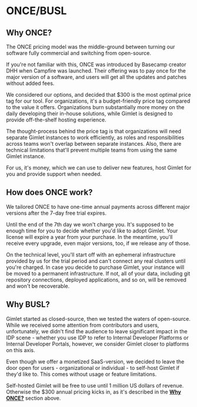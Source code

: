 # ONCE/BUSL

## Why ONCE?

The ONCE pricing model was the middle-ground between turning our software fully commercial and switching from open-source.

If you're not familiar with this, ONCE was introduced by Basecamp creator DHH when Campfire was launched. Their offering was to pay once for the major version of a software, and users will get all the updates and patches without added fees.

We considered our options, and decided that $300 is the most optimal price tag for our tool. For organizations, it's a budget-friendly price tag compared to the value it offers. Organizations burn substantially more money on the daily developing their in-house solutions, while Gimlet is designed to provide off-the-shelf hosting experience.

The thought-process behind the price tag is that organizations will need separate Gimlet instances to work efficiently, as roles and responsibilities across teams won't overlap between separate instances. Also, there are technical limitations that'll prevent multiple teams from using the same Gimlet instance.

For us, it's money, which we can use to deliver new features, host Gimlet for you and provide support when needed.
## How does ONCE work?

We tailored ONCE to have one-time annual payments across different major versions after the 7-day free trial expires.

Until the end of the 7th day we won't charge you. It's supposed to be enough time for you to decide whether you'd like to adopt Gimlet. Your license will expire a year from your purchase. In the meantime, you'll receive every upgrade, even major versions, too, if we release any of those.

On the technical level, you'll start off with an ephemeral infrastructure provided by us for the trial period and can't connect any real clusters until you're charged. In case you decide to purchase Gimlet, your instance will be moved to a permanent infrastructure. If not, all of your data, including git repository connections, deployed applications, and so on, will be removed and won't be recoverable.
## Why BUSL?

Gimlet started as closed-source, then we tested the waters of open-source. While we received some attention from contributors and users, unfortunately, we didn't find the audience to leave significant impact in the IDP scene - whether you use IDP to refer to Internal Developer Platforms or Internal Developer Portals, however, we consider Gimlet closer to platforms on this axis.

Even though we offer a monetized SaaS-version, we decided to leave the door open for users - organizational or individual - to self-host Gimlet if they'd like to. This comes without usage or feature limitations.

Self-hosted Gimlet will be free to use until 1 million US dollars of revenue. Otherwise the $300 annual pricing kicks in, as it's described in the [**Why ONCE?**]() section above.
